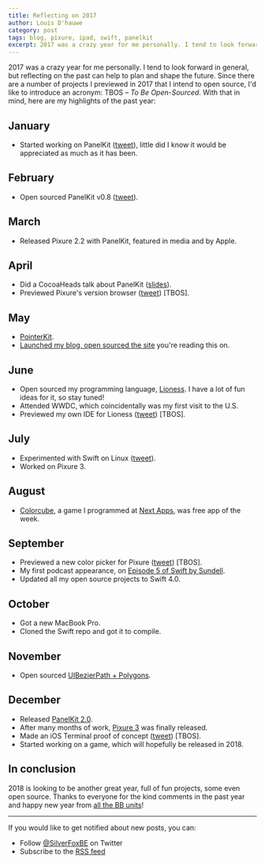 ```yaml
---
title: Reflecting on 2017
author: Louis D'hauwe
category: post
tags: blog, pixure, ipad, swift, panelkit
excerpt: 2017 was a crazy year for me personally. I tend to look forward in general, but reflecting on the past can help to plan and shape the future.
---
```

2017 was a crazy year for me personally. I tend to look forward in general, but reflecting on the past can help to plan and shape the future. Since there are a number of projects I previewed in 2017 that I intend to open source, I'd like to introduce an acronym: TBOS – *To Be Open-Sourced*. With that in mind, here are my highlights of the past year:

## January
* Started working on PanelKit ([tweet](https://twitter.com/LouisDhauwe/status/821821398008168452)), little did I know it would be appreciated as much as it has been.

## February
* Open sourced PanelKit v0.8 ([tweet](https://twitter.com/LouisDhauwe/status/833797464801103872)).

## March
* Released Pixure 2.2 with PanelKit, featured in media and by Apple.

## April
* Did a CocoaHeads talk about PanelKit ([slides](https://www.slideshare.net/LouisDhauwe/introducing-panelkit)).
* Previewed Pixure's version browser ([tweet](https://twitter.com/LouisDhauwe/status/858767427815047169)) [TBOS].

## May
* [PointerKit](https://github.com/louisdh/pointerkit).
* [Launched my blog, open sourced the site](https://silverfox.be/articles/2017-05-28-hello-blog.html) you're reading this on.

## June
* Open sourced my programming language, [Lioness](https://github.com/louisdh/lioness). I have a lot of fun ideas for it, so stay tuned!
* Attended WWDC, which coincidentally was my first visit to the U.S.
* Previewed my own IDE for Lioness ([tweet](https://twitter.com/LouisDhauwe/status/878639483511595008)) [TBOS].

## July
* Experimented with Swift on Linux ([tweet](https://twitter.com/LouisDhauwe/status/885246795978244096)).
* Worked on Pixure 3.

## August
* [Colorcube](https://itunes.apple.com/app/colorcube/id1076402133?mt=8&at=1010lII4), a game I programmed at [Next Apps](http://www.nextapps.be), was free app of the week.

## September
* Previewed a new color picker for Pixure ([tweet](https://twitter.com/LouisDhauwe/status/904053627689598976)) [TBOS].
* My first podcast appearance, on [Episode 5 of Swift by Sundell](https://www.swiftbysundell.com/podcast/5).
* Updated all my open source projects to Swift 4.0.

## October
* Got a new MacBook Pro.
* Cloned the Swift repo and got it to compile.

## November
* Open sourced [UIBezierPath + Polygons](https://github.com/louisdh/bezierpath-polygons).

## December
* Released [PanelKit 2.0](https://silverfox.be/articles/2017-12-05-panelkit2.html).
* After many months of work, [Pixure 3](https://silverfox.be/articles/2017-12-11-pixure3.html) was finally released.
* Made an iOS Terminal proof of concept ([tweet](https://twitter.com/LouisDhauwe/status/939562116121550848)) [TBOS].
* Started working on a game, which will hopefully be released in 2018.

## In conclusion
2018 is looking to be another great year, full of fun projects, some even open source. Thanks to everyone for the kind comments in the past year and happy new year from [all the BB units](https://twitter.com/LouisDhauwe/status/946153090025246720)!

---
If you would like to get notified about new posts, you can:

* Follow [@SilverFoxBE](https://twitter.com/SilverFoxBE) on Twitter
* Subscribe to the [RSS feed](http://silverfox.be/silverfox-rss.xml)